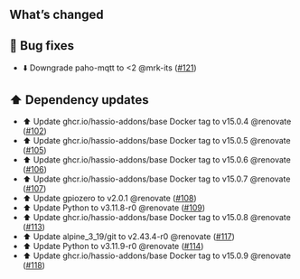 ## What’s changed

## 🐛 Bug fixes

- ⬇️ Downgrade paho-mqtt to <2 @mrk-its ([#121](https://github.com/hassio-addons/addon-mqtt-io/pull/121))

## ⬆️ Dependency updates

- ⬆️ Update ghcr.io/hassio-addons/base Docker tag to v15.0.4 @renovate ([#102](https://github.com/hassio-addons/addon-mqtt-io/pull/102))
- ⬆️ Update ghcr.io/hassio-addons/base Docker tag to v15.0.5 @renovate ([#105](https://github.com/hassio-addons/addon-mqtt-io/pull/105))
- ⬆️ Update ghcr.io/hassio-addons/base Docker tag to v15.0.6 @renovate ([#106](https://github.com/hassio-addons/addon-mqtt-io/pull/106))
- ⬆️ Update ghcr.io/hassio-addons/base Docker tag to v15.0.7 @renovate ([#107](https://github.com/hassio-addons/addon-mqtt-io/pull/107))
- ⬆️ Update gpiozero to v2.0.1 @renovate ([#108](https://github.com/hassio-addons/addon-mqtt-io/pull/108))
- ⬆️ Update Python to v3.11.8-r0 @renovate ([#109](https://github.com/hassio-addons/addon-mqtt-io/pull/109))
- ⬆️ Update ghcr.io/hassio-addons/base Docker tag to v15.0.8 @renovate ([#113](https://github.com/hassio-addons/addon-mqtt-io/pull/113))
- ⬆️ Update alpine_3_19/git to v2.43.4-r0 @renovate ([#117](https://github.com/hassio-addons/addon-mqtt-io/pull/117))
- ⬆️ Update Python to v3.11.9-r0 @renovate ([#114](https://github.com/hassio-addons/addon-mqtt-io/pull/114))
- ⬆️ Update ghcr.io/hassio-addons/base Docker tag to v15.0.9 @renovate ([#118](https://github.com/hassio-addons/addon-mqtt-io/pull/118))
